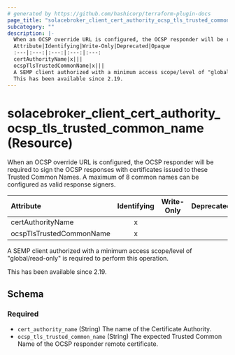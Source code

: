 ```yaml
---
# generated by https://github.com/hashicorp/terraform-plugin-docs
page_title: "solacebroker_client_cert_authority_ocsp_tls_trusted_common_name Resource - solacebroker"
subcategory: ""
description: |-
  When an OCSP override URL is configured, the OCSP responder will be required to sign the OCSP responses with certificates issued to these Trusted Common Names. A maximum of 8 common names can be configured as valid response signers.
  Attribute|Identifying|Write-Only|Deprecated|Opaque
  :---|:---:|:---:|:---:|:---:
  certAuthorityName|x|||
  ocspTlsTrustedCommonName|x|||
  A SEMP client authorized with a minimum access scope/level of "global/read-only" is required to perform this operation.
  This has been available since 2.19.
---
```


# solacebroker_client_cert_authority_ocsp_tls_trusted_common_name (Resource)

When an OCSP override URL is configured, the OCSP responder will be required to sign the OCSP responses with certificates issued to these Trusted Common Names. A maximum of 8 common names can be configured as valid response signers.


Attribute|Identifying|Write-Only|Deprecated|Opaque
:---|:---:|:---:|:---:|:---:
certAuthorityName|x|||
ocspTlsTrustedCommonName|x|||



A SEMP client authorized with a minimum access scope/level of "global/read-only" is required to perform this operation.

This has been available since 2.19.



<!-- schema generated by tfplugindocs -->
## Schema

### Required

- `cert_authority_name` (String) The name of the Certificate Authority.
- `ocsp_tls_trusted_common_name` (String) The expected Trusted Common Name of the OCSP responder remote certificate.


